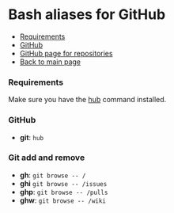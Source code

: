 # Bash aliases for GitHub #

- [Requirements](#requirements)
- [GitHub](#github)
- [GitHub page for repositories](#github-page-for-repositories)
- [Back to main page](../../README.md)

### Requirements ###
Make sure you have the [hub](https://hub.github.com) command installed.

### GitHub ###
- **git**: `hub`

### Git add and remove ###
- **gh**: `git browse -- /`
- **ghi** `git browse -- /issues`
- **ghp**: `git browse -- /pulls`
- **ghw**: `git browse -- /wiki`

